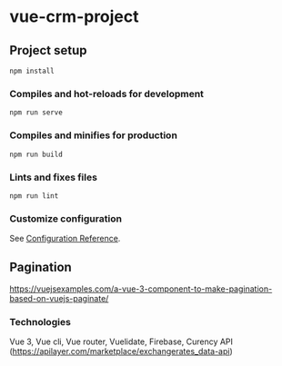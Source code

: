 # vue-crm-project

## Project setup
```
npm install
```

### Compiles and hot-reloads for development
```
npm run serve
```

### Compiles and minifies for production
```
npm run build
```

### Lints and fixes files
```
npm run lint
```

### Customize configuration
See [Configuration Reference](https://cli.vuejs.org/config/).

## Pagination
https://vuejsexamples.com/a-vue-3-component-to-make-pagination-based-on-vuejs-paginate/

### Technologies
Vue 3, Vue cli, Vue router, Vuelidate, Firebase, Curency API (https://apilayer.com/marketplace/exchangerates_data-api)